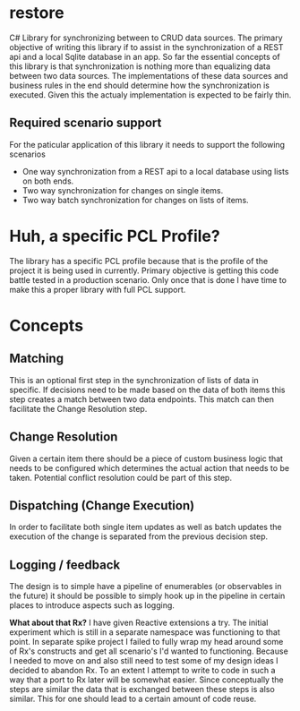 # restore
C# Library for synchronizing between to CRUD data sources. The primary objective of writing this library if to assist in the synchronization of a REST api and a local Sqlite database in an app. 
So far the essential concepts of this library is that synchronization is nothing more than equalizing data between two data sources. The implementations of these data sources and business rules 
in the end should determine how the synchronization is executed. Given this the actualy implementation is expected to be fairly thin.

## Required scenario support
For the paticular application of this library it needs to support the following scenarios
* One way synchronization from a REST api to a local database using lists on both ends.
* Two way synchronization for changes on single items.
* Two way batch synchronization for changes on lists of items.

# Huh, a specific PCL Profile?
The library has a specific PCL profile because that is the profile of the project it is being used in currently. Primary objective is getting this code battle tested in a production scenario.
Only once that is done I have time to make this a proper library with full PCL support.

# Concepts
## Matching
This is an optional first step in the synchronization of lists of data in specific. If decisions need to be made based on the data of both items this step creates a match between two data endpoints.
This match can then facilitate the Change Resolution step.

## Change Resolution
Given a certain item there should be a piece of custom business logic that needs to be configured which determines the actual action that needs to be taken. Potential conflict resolution could be part
of this step.

## Dispatching (Change Execution)
In order to facilitate both single item updates as well as batch updates the execution of the change is separated from the previous decision step.

## Logging / feedback
The design is to simple have a pipeline of enumerables (or observables in the future) it should be possible to simply hook up in the pipeline in certain places to introduce aspects such as 
logging.

**What about that Rx?**
I have given Reactive extensions a try. The initial experiment which is still in a separate namespace was functioning to that point. In separate spike project I failed to fully wrap my head around
some of Rx's constructs and get all scenario's I'd wanted to functioning. Because I needed to move on and also still need to test some of my design ideas I decided to abandon Rx. To an extent I 
attempt to write to code in such a way that a port to Rx later will be somewhat easier. Since conceptually the steps are similar the data that is exchanged between these steps is also similar. This 
for one should lead to a certain amount of code reuse.
